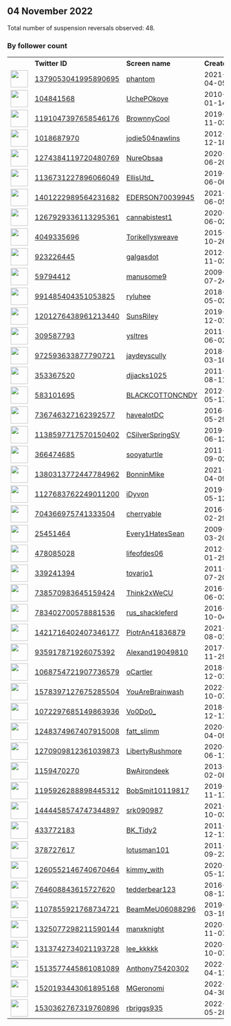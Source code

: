 
## 04 November 2022
Total number of suspension reversals observed: 48.

### By follower count
<table><tr><th></th><th align="left">Twitter ID</th><th align="left">Screen name</th>
<th align="left">Created</th><th align="left">Status</th><th align="left">Suspended</th><th align="left">Followers</th>
<tr><td><a href="https://pbs.twimg.com/profile_images/1394116783792025603/jTMcoZRY_normal.jpg"><img src="https://pbs.twimg.com/profile_images/1394116783792025603/jTMcoZRY_normal.jpg" width="40px" height="40px" align="center"/></a></td><td><a href="https://twitter.com/intent/user?user_id=1379053041995890695">1379053041995890695</a></td><td><a href="https://twitter.com/phantom">phantom</a></td><td>2021-04-05</td><td align="center">✔️</td><td>2022-10-26</td><td>352189</td></tr>
<tr><td><a href="https://pbs.twimg.com/profile_images/1134797908514095104/amlW_Trh_normal.jpg"><img src="https://pbs.twimg.com/profile_images/1134797908514095104/amlW_Trh_normal.jpg" width="40px" height="40px" align="center"/></a></td><td><a href="https://twitter.com/intent/user?user_id=104841568">104841568</a></td><td><a href="https://twitter.com/UchePOkoye">UchePOkoye</a></td><td>2010-01-14</td><td align="center"></td><td>2022-10-02</td><td>170209</td></tr>
<tr><td><a href="https://pbs.twimg.com/profile_images/1546380073938345986/KjXlU3IY_normal.jpg"><img src="https://pbs.twimg.com/profile_images/1546380073938345986/KjXlU3IY_normal.jpg" width="40px" height="40px" align="center"/></a></td><td><a href="https://twitter.com/intent/user?user_id=1191047397658546176">1191047397658546176</a></td><td><a href="https://twitter.com/BrownnyCool">BrownnyCool</a></td><td>2019-11-03</td><td align="center"></td><td></td><td>18162</td></tr>
<tr><td><a href="https://pbs.twimg.com/profile_images/1599803935665098754/W1H5FgbS_normal.jpg"><img src="https://pbs.twimg.com/profile_images/1599803935665098754/W1H5FgbS_normal.jpg" width="40px" height="40px" align="center"/></a></td><td><a href="https://twitter.com/intent/user?user_id=1018687970">1018687970</a></td><td><a href="https://twitter.com/jodie504nawlins">jodie504nawlins</a></td><td>2012-12-18</td><td align="center"></td><td></td><td>5447</td></tr>
<tr><td><a href="https://pbs.twimg.com/profile_images/1546356979534364672/8PtcgP2S_normal.jpg"><img src="https://pbs.twimg.com/profile_images/1546356979534364672/8PtcgP2S_normal.jpg" width="40px" height="40px" align="center"/></a></td><td><a href="https://twitter.com/intent/user?user_id=1274384119720480769">1274384119720480769</a></td><td><a href="https://twitter.com/NureObsaa">NureObsaa</a></td><td>2020-06-20</td><td align="center"></td><td>2022-09-21</td><td>3643</td></tr>
<tr><td><a href="https://pbs.twimg.com/profile_images/1591792486258823168/5GAK626g_normal.jpg"><img src="https://pbs.twimg.com/profile_images/1591792486258823168/5GAK626g_normal.jpg" width="40px" height="40px" align="center"/></a></td><td><a href="https://twitter.com/intent/user?user_id=1136731227896066049">1136731227896066049</a></td><td><a href="https://twitter.com/EllisUtd_">EllisUtd_</a></td><td>2019-06-06</td><td align="center">👋</td><td></td><td>3183</td></tr>
<tr><td><a href="https://pbs.twimg.com/profile_images/1619491954638585858/FZbjtfzM_normal.jpg"><img src="https://pbs.twimg.com/profile_images/1619491954638585858/FZbjtfzM_normal.jpg" width="40px" height="40px" align="center"/></a></td><td><a href="https://twitter.com/intent/user?user_id=1401222989564231682">1401222989564231682</a></td><td><a href="https://twitter.com/EDERSON70039945">EDERSON70039945</a></td><td>2021-06-05</td><td align="center"></td><td>2022-09-09</td><td>2928</td></tr>
<tr><td><a href="https://pbs.twimg.com/profile_images/1294372193330028544/bSbQIigE_normal.jpg"><img src="https://pbs.twimg.com/profile_images/1294372193330028544/bSbQIigE_normal.jpg" width="40px" height="40px" align="center"/></a></td><td><a href="https://twitter.com/intent/user?user_id=1267929336113295361">1267929336113295361</a></td><td><a href="https://twitter.com/cannabistest1">cannabistest1</a></td><td>2020-06-02</td><td align="center"></td><td>2022-09-21</td><td>2692</td></tr>
<tr><td><a href="https://pbs.twimg.com/profile_images/1511535316192141312/NLyQMTAA_normal.jpg"><img src="https://pbs.twimg.com/profile_images/1511535316192141312/NLyQMTAA_normal.jpg" width="40px" height="40px" align="center"/></a></td><td><a href="https://twitter.com/intent/user?user_id=4049335696">4049335696</a></td><td><a href="https://twitter.com/Torikellysweave">Torikellysweave</a></td><td>2015-10-26</td><td align="center"></td><td></td><td>2606</td></tr>
<tr><td><a href="https://pbs.twimg.com/profile_images/1623688760578699264/AVVtqGAj_normal.jpg"><img src="https://pbs.twimg.com/profile_images/1623688760578699264/AVVtqGAj_normal.jpg" width="40px" height="40px" align="center"/></a></td><td><a href="https://twitter.com/intent/user?user_id=923226445">923226445</a></td><td><a href="https://twitter.com/gaIgasdot">gaIgasdot</a></td><td>2012-11-03</td><td align="center"></td><td></td><td>2477</td></tr>
<tr><td><a href="https://pbs.twimg.com/profile_images/1620129030321364992/uUfuuYl-_normal.jpg"><img src="https://pbs.twimg.com/profile_images/1620129030321364992/uUfuuYl-_normal.jpg" width="40px" height="40px" align="center"/></a></td><td><a href="https://twitter.com/intent/user?user_id=59794412">59794412</a></td><td><a href="https://twitter.com/manusome9">manusome9</a></td><td>2009-07-24</td><td align="center"></td><td></td><td>2133</td></tr>
<tr><td><a href="https://pbs.twimg.com/profile_images/1334630234935545857/mRIZNBzA_normal.jpg"><img src="https://pbs.twimg.com/profile_images/1334630234935545857/mRIZNBzA_normal.jpg" width="40px" height="40px" align="center"/></a></td><td><a href="https://twitter.com/intent/user?user_id=991485404351053825">991485404351053825</a></td><td><a href="https://twitter.com/ryluhee">ryluhee</a></td><td>2018-05-02</td><td align="center"></td><td></td><td>1682</td></tr>
<tr><td><a href="https://pbs.twimg.com/profile_images/1600255215583625217/Q79NKRSy_normal.jpg"><img src="https://pbs.twimg.com/profile_images/1600255215583625217/Q79NKRSy_normal.jpg" width="40px" height="40px" align="center"/></a></td><td><a href="https://twitter.com/intent/user?user_id=1201276438961213440">1201276438961213440</a></td><td><a href="https://twitter.com/SunsRiIey">SunsRiIey</a></td><td>2019-12-01</td><td align="center"></td><td></td><td>1665</td></tr>
<tr><td><a href="https://pbs.twimg.com/profile_images/1600826927698350081/zc9V8bFS_normal.jpg"><img src="https://pbs.twimg.com/profile_images/1600826927698350081/zc9V8bFS_normal.jpg" width="40px" height="40px" align="center"/></a></td><td><a href="https://twitter.com/intent/user?user_id=309587793">309587793</a></td><td><a href="https://twitter.com/ysltres">ysltres</a></td><td>2011-06-02</td><td align="center"></td><td></td><td>1628</td></tr>
<tr><td><a href="https://pbs.twimg.com/profile_images/1402714030230446081/wZLL2Iy1_normal.jpg"><img src="https://pbs.twimg.com/profile_images/1402714030230446081/wZLL2Iy1_normal.jpg" width="40px" height="40px" align="center"/></a></td><td><a href="https://twitter.com/intent/user?user_id=972593633877790721">972593633877790721</a></td><td><a href="https://twitter.com/jaydeyscully">jaydeyscully</a></td><td>2018-03-10</td><td align="center"></td><td></td><td>1470</td></tr>
<tr><td><a href="https://pbs.twimg.com/profile_images/1593357856979488768/_JJNh4i8_normal.jpg"><img src="https://pbs.twimg.com/profile_images/1593357856979488768/_JJNh4i8_normal.jpg" width="40px" height="40px" align="center"/></a></td><td><a href="https://twitter.com/intent/user?user_id=353367520">353367520</a></td><td><a href="https://twitter.com/djjacks1025">djjacks1025</a></td><td>2011-08-11</td><td align="center"></td><td></td><td>1411</td></tr>
<tr><td><a href="https://pbs.twimg.com/profile_images/1629980248245694465/ngCsdem7_normal.jpg"><img src="https://pbs.twimg.com/profile_images/1629980248245694465/ngCsdem7_normal.jpg" width="40px" height="40px" align="center"/></a></td><td><a href="https://twitter.com/intent/user?user_id=583101695">583101695</a></td><td><a href="https://twitter.com/BLACKCOTTONCNDY">BLACKCOTTONCNDY</a></td><td>2012-05-17</td><td align="center"></td><td></td><td>1361</td></tr>
<tr><td><a href="https://pbs.twimg.com/profile_images/1540451847185567755/Ke85qFAJ_normal.jpg"><img src="https://pbs.twimg.com/profile_images/1540451847185567755/Ke85qFAJ_normal.jpg" width="40px" height="40px" align="center"/></a></td><td><a href="https://twitter.com/intent/user?user_id=736746327162392577">736746327162392577</a></td><td><a href="https://twitter.com/havealotDC">havealotDC</a></td><td>2016-05-29</td><td align="center"></td><td>2022-10-13</td><td>1324</td></tr>
<tr><td><a href="https://pbs.twimg.com/profile_images/1588194787643064321/tvBJ5cOV_normal.jpg"><img src="https://pbs.twimg.com/profile_images/1588194787643064321/tvBJ5cOV_normal.jpg" width="40px" height="40px" align="center"/></a></td><td><a href="https://twitter.com/intent/user?user_id=1138597717570150402">1138597717570150402</a></td><td><a href="https://twitter.com/CSilverSpringSV">CSilverSpringSV</a></td><td>2019-06-12</td><td align="center"></td><td>2022-05-25</td><td>1196</td></tr>
<tr><td><a href="https://pbs.twimg.com/profile_images/1585711083452506114/IR59MbsL_normal.jpg"><img src="https://pbs.twimg.com/profile_images/1585711083452506114/IR59MbsL_normal.jpg" width="40px" height="40px" align="center"/></a></td><td><a href="https://twitter.com/intent/user?user_id=366474685">366474685</a></td><td><a href="https://twitter.com/sooyaturtIe">sooyaturtIe</a></td><td>2011-09-02</td><td align="center"></td><td></td><td>1102</td></tr>
<tr><td><a href="https://pbs.twimg.com/profile_images/1380402955011035140/IAbif33r_normal.jpg"><img src="https://pbs.twimg.com/profile_images/1380402955011035140/IAbif33r_normal.jpg" width="40px" height="40px" align="center"/></a></td><td><a href="https://twitter.com/intent/user?user_id=1380313772447784962">1380313772447784962</a></td><td><a href="https://twitter.com/BonninMike">BonninMike</a></td><td>2021-04-09</td><td align="center"></td><td>2022-09-30</td><td>1050</td></tr>
<tr><td><a href="https://pbs.twimg.com/profile_images/1590870295451258880/XF_5s761_normal.jpg"><img src="https://pbs.twimg.com/profile_images/1590870295451258880/XF_5s761_normal.jpg" width="40px" height="40px" align="center"/></a></td><td><a href="https://twitter.com/intent/user?user_id=1127683762249011200">1127683762249011200</a></td><td><a href="https://twitter.com/iDyvon">iDyvon</a></td><td>2019-05-12</td><td align="center"></td><td></td><td>938</td></tr>
<tr><td><a href="https://pbs.twimg.com/profile_images/1607916384058593280/mSVBkSFa_normal.jpg"><img src="https://pbs.twimg.com/profile_images/1607916384058593280/mSVBkSFa_normal.jpg" width="40px" height="40px" align="center"/></a></td><td><a href="https://twitter.com/intent/user?user_id=704366975741333504">704366975741333504</a></td><td><a href="https://twitter.com/cherryabIe">cherryabIe</a></td><td>2016-02-29</td><td align="center"></td><td></td><td>790</td></tr>
<tr><td><a href="https://pbs.twimg.com/profile_images/1631621417920872448/yksMi0-A_normal.jpg"><img src="https://pbs.twimg.com/profile_images/1631621417920872448/yksMi0-A_normal.jpg" width="40px" height="40px" align="center"/></a></td><td><a href="https://twitter.com/intent/user?user_id=25451464">25451464</a></td><td><a href="https://twitter.com/Every1HatesSean">Every1HatesSean</a></td><td>2009-03-20</td><td align="center"></td><td></td><td>786</td></tr>
<tr><td><a href="https://pbs.twimg.com/profile_images/1597100836706025472/fqhcAB6K_normal.jpg"><img src="https://pbs.twimg.com/profile_images/1597100836706025472/fqhcAB6K_normal.jpg" width="40px" height="40px" align="center"/></a></td><td><a href="https://twitter.com/intent/user?user_id=478085028">478085028</a></td><td><a href="https://twitter.com/lifeofdes06">lifeofdes06</a></td><td>2012-01-29</td><td align="center"></td><td></td><td>775</td></tr>
<tr><td><a href="https://pbs.twimg.com/profile_images/863192187399483392/RcdBvkMJ_normal.jpg"><img src="https://pbs.twimg.com/profile_images/863192187399483392/RcdBvkMJ_normal.jpg" width="40px" height="40px" align="center"/></a></td><td><a href="https://twitter.com/intent/user?user_id=339241394">339241394</a></td><td><a href="https://twitter.com/tovarjo1">tovarjo1</a></td><td>2011-07-20</td><td align="center"></td><td></td><td>601</td></tr>
<tr><td><a href="https://pbs.twimg.com/profile_images/1605950214241538049/EV8zKMy-_normal.jpg"><img src="https://pbs.twimg.com/profile_images/1605950214241538049/EV8zKMy-_normal.jpg" width="40px" height="40px" align="center"/></a></td><td><a href="https://twitter.com/intent/user?user_id=738570983645159424">738570983645159424</a></td><td><a href="https://twitter.com/Think2xWeCU">Think2xWeCU</a></td><td>2016-06-03</td><td align="center"></td><td></td><td>449</td></tr>
<tr><td><a href="https://pbs.twimg.com/profile_images/1200088709158322181/ovWxjx35_normal.jpg"><img src="https://pbs.twimg.com/profile_images/1200088709158322181/ovWxjx35_normal.jpg" width="40px" height="40px" align="center"/></a></td><td><a href="https://twitter.com/intent/user?user_id=783402700578881536">783402700578881536</a></td><td><a href="https://twitter.com/rus_shackleferd">rus_shackleferd</a></td><td>2016-10-04</td><td align="center"></td><td></td><td>301</td></tr>
<tr><td><a href="https://pbs.twimg.com/profile_images/1422050353550438402/9NacTxrd_normal.jpg"><img src="https://pbs.twimg.com/profile_images/1422050353550438402/9NacTxrd_normal.jpg" width="40px" height="40px" align="center"/></a></td><td><a href="https://twitter.com/intent/user?user_id=1421716402407346177">1421716402407346177</a></td><td><a href="https://twitter.com/PiotrAn41836879">PiotrAn41836879</a></td><td>2021-08-01</td><td align="center"></td><td>2022-10-13</td><td>217</td></tr>
<tr><td><a href="https://pbs.twimg.com/profile_images/1532880704459182080/LB_mbecz_normal.jpg"><img src="https://pbs.twimg.com/profile_images/1532880704459182080/LB_mbecz_normal.jpg" width="40px" height="40px" align="center"/></a></td><td><a href="https://twitter.com/intent/user?user_id=935917871926075392">935917871926075392</a></td><td><a href="https://twitter.com/Alexand19049810">Alexand19049810</a></td><td>2017-11-29</td><td align="center"></td><td>2022-10-20</td><td>211</td></tr>
<tr><td><a href="https://pbs.twimg.com/profile_images/1604050254420070401/tvEJP6Rt_normal.jpg"><img src="https://pbs.twimg.com/profile_images/1604050254420070401/tvEJP6Rt_normal.jpg" width="40px" height="40px" align="center"/></a></td><td><a href="https://twitter.com/intent/user?user_id=1068754721907736579">1068754721907736579</a></td><td><a href="https://twitter.com/oCartler">oCartler</a></td><td>2018-12-01</td><td align="center">🔒</td><td></td><td>139</td></tr>
<tr><td><a href="https://pbs.twimg.com/profile_images/1578398374335680512/H0RyjQgg_normal.jpg"><img src="https://pbs.twimg.com/profile_images/1578398374335680512/H0RyjQgg_normal.jpg" width="40px" height="40px" align="center"/></a></td><td><a href="https://twitter.com/intent/user?user_id=1578397127675285504">1578397127675285504</a></td><td><a href="https://twitter.com/YouAreBrainwash">YouAreBrainwash</a></td><td>2022-10-07</td><td align="center"></td><td>2022-10-20</td><td>119</td></tr>
<tr><td><a href="https://pbs.twimg.com/profile_images/1102830399728758784/58K2oCH2_normal.jpg"><img src="https://pbs.twimg.com/profile_images/1102830399728758784/58K2oCH2_normal.jpg" width="40px" height="40px" align="center"/></a></td><td><a href="https://twitter.com/intent/user?user_id=1072297685149863936">1072297685149863936</a></td><td><a href="https://twitter.com/Vo0Do0_">Vo0Do0_</a></td><td>2018-12-11</td><td align="center"></td><td></td><td>117</td></tr>
<tr><td><a href="https://pbs.twimg.com/profile_images/1509478370677084164/OD_6mWhU_normal.jpg"><img src="https://pbs.twimg.com/profile_images/1509478370677084164/OD_6mWhU_normal.jpg" width="40px" height="40px" align="center"/></a></td><td><a href="https://twitter.com/intent/user?user_id=1248374967407915008">1248374967407915008</a></td><td><a href="https://twitter.com/fatt_slimm">fatt_slimm</a></td><td>2020-04-09</td><td align="center"></td><td>2022-10-13</td><td>113</td></tr>
<tr><td><a href="https://pbs.twimg.com/profile_images/1605041035792596992/tGPFtwA5_normal.jpg"><img src="https://pbs.twimg.com/profile_images/1605041035792596992/tGPFtwA5_normal.jpg" width="40px" height="40px" align="center"/></a></td><td><a href="https://twitter.com/intent/user?user_id=1270909812361039873">1270909812361039873</a></td><td><a href="https://twitter.com/LibertyRushmore">LibertyRushmore</a></td><td>2020-06-11</td><td align="center"></td><td></td><td>88</td></tr>
<tr><td><a href="https://pbs.twimg.com/profile_images/1279780244832923650/N-rKQ0zb_normal.jpg"><img src="https://pbs.twimg.com/profile_images/1279780244832923650/N-rKQ0zb_normal.jpg" width="40px" height="40px" align="center"/></a></td><td><a href="https://twitter.com/intent/user?user_id=1159470270">1159470270</a></td><td><a href="https://twitter.com/BwAirondeek">BwAirondeek</a></td><td>2013-02-08</td><td align="center"></td><td></td><td>64</td></tr>
<tr><td><a href="https://abs.twimg.com/sticky/default_profile_images/default_profile_normal.png"><img src="https://abs.twimg.com/sticky/default_profile_images/default_profile_normal.png" width="40px" height="40px" align="center"/></a></td><td><a href="https://twitter.com/intent/user?user_id=1195926288898445312">1195926288898445312</a></td><td><a href="https://twitter.com/BobSmit10119817">BobSmit10119817</a></td><td>2019-11-17</td><td align="center">🔒</td><td></td><td>35</td></tr>
<tr><td><a href="https://pbs.twimg.com/profile_images/1585864675828170752/G54JbsvR_normal.jpg"><img src="https://pbs.twimg.com/profile_images/1585864675828170752/G54JbsvR_normal.jpg" width="40px" height="40px" align="center"/></a></td><td><a href="https://twitter.com/intent/user?user_id=1444458574747344897">1444458574747344897</a></td><td><a href="https://twitter.com/srk090987">srk090987</a></td><td>2021-10-03</td><td align="center"></td><td>2022-04-04</td><td>33</td></tr>
<tr><td><a href="https://pbs.twimg.com/profile_images/858468365039529985/blxE3kdp_normal.jpg"><img src="https://pbs.twimg.com/profile_images/858468365039529985/blxE3kdp_normal.jpg" width="40px" height="40px" align="center"/></a></td><td><a href="https://twitter.com/intent/user?user_id=433772183">433772183</a></td><td><a href="https://twitter.com/BK_Tidy2">BK_Tidy2</a></td><td>2011-12-11</td><td align="center"></td><td></td><td>27</td></tr>
<tr><td><a href="https://pbs.twimg.com/profile_images/1592039554093121536/1JQyoJWb_normal.jpg"><img src="https://pbs.twimg.com/profile_images/1592039554093121536/1JQyoJWb_normal.jpg" width="40px" height="40px" align="center"/></a></td><td><a href="https://twitter.com/intent/user?user_id=378727617">378727617</a></td><td><a href="https://twitter.com/lotusman101">lotusman101</a></td><td>2011-09-23</td><td align="center"></td><td></td><td>23</td></tr>
<tr><td><a href="https://pbs.twimg.com/profile_images/1491556851028160516/H0MA4ePv_normal.jpg"><img src="https://pbs.twimg.com/profile_images/1491556851028160516/H0MA4ePv_normal.jpg" width="40px" height="40px" align="center"/></a></td><td><a href="https://twitter.com/intent/user?user_id=1260552146740670464">1260552146740670464</a></td><td><a href="https://twitter.com/kimmy_with">kimmy_with</a></td><td>2020-05-13</td><td align="center">🚫</td><td>2022-10-11</td><td>16</td></tr>
<tr><td><a href="https://pbs.twimg.com/profile_images/1324367213697077248/DyseftT__normal.jpg"><img src="https://pbs.twimg.com/profile_images/1324367213697077248/DyseftT__normal.jpg" width="40px" height="40px" align="center"/></a></td><td><a href="https://twitter.com/intent/user?user_id=764608843615727620">764608843615727620</a></td><td><a href="https://twitter.com/tedderbear123">tedderbear123</a></td><td>2016-08-13</td><td align="center"></td><td></td><td>15</td></tr>
<tr><td><a href="https://pbs.twimg.com/profile_images/1107856442252513281/0Sf8G8z4_normal.jpg"><img src="https://pbs.twimg.com/profile_images/1107856442252513281/0Sf8G8z4_normal.jpg" width="40px" height="40px" align="center"/></a></td><td><a href="https://twitter.com/intent/user?user_id=1107855921768734721">1107855921768734721</a></td><td><a href="https://twitter.com/BeamMeU06088296">BeamMeU06088296</a></td><td>2019-03-19</td><td align="center"></td><td></td><td>15</td></tr>
<tr><td><a href="https://abs.twimg.com/sticky/default_profile_images/default_profile_normal.png"><img src="https://abs.twimg.com/sticky/default_profile_images/default_profile_normal.png" width="40px" height="40px" align="center"/></a></td><td><a href="https://twitter.com/intent/user?user_id=1325077298211590144">1325077298211590144</a></td><td><a href="https://twitter.com/manxknight">manxknight</a></td><td>2020-11-07</td><td align="center"></td><td></td><td>8</td></tr>
<tr><td><a href="https://pbs.twimg.com/profile_images/1313742921305255938/bx_cuSDE_normal.jpg"><img src="https://pbs.twimg.com/profile_images/1313742921305255938/bx_cuSDE_normal.jpg" width="40px" height="40px" align="center"/></a></td><td><a href="https://twitter.com/intent/user?user_id=1313742734021193728">1313742734021193728</a></td><td><a href="https://twitter.com/lee_kkkkk">lee_kkkkk</a></td><td>2020-10-07</td><td align="center"></td><td></td><td>4</td></tr>
<tr><td><a href="https://abs.twimg.com/sticky/default_profile_images/default_profile_normal.png"><img src="https://abs.twimg.com/sticky/default_profile_images/default_profile_normal.png" width="40px" height="40px" align="center"/></a></td><td><a href="https://twitter.com/intent/user?user_id=1513577445861081089">1513577445861081089</a></td><td><a href="https://twitter.com/Anthony75420302">Anthony75420302</a></td><td>2022-04-11</td><td align="center"></td><td>2022-10-20</td><td>4</td></tr>
<tr><td><a href="https://abs.twimg.com/sticky/default_profile_images/default_profile_normal.png"><img src="https://abs.twimg.com/sticky/default_profile_images/default_profile_normal.png" width="40px" height="40px" align="center"/></a></td><td><a href="https://twitter.com/intent/user?user_id=1520193443061895168">1520193443061895168</a></td><td><a href="https://twitter.com/MGeronomi">MGeronomi</a></td><td>2022-04-30</td><td align="center"></td><td>2022-06-18</td><td>0</td></tr>
<tr><td><a href="https://abs.twimg.com/sticky/default_profile_images/default_profile_normal.png"><img src="https://abs.twimg.com/sticky/default_profile_images/default_profile_normal.png" width="40px" height="40px" align="center"/></a></td><td><a href="https://twitter.com/intent/user?user_id=1530362767319760896">1530362767319760896</a></td><td><a href="https://twitter.com/rbriggs935">rbriggs935</a></td><td>2022-05-28</td><td align="center">🔒</td><td>2022-06-21</td><td>0</td></tr>
</table>
